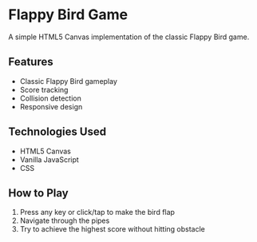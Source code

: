 # Flappy Bird Game

A simple HTML5 Canvas implementation of the classic Flappy Bird game.

## Features
- Classic Flappy Bird gameplay
- Score tracking
- Collision detection
- Responsive design

## Technologies Used
- HTML5 Canvas
- Vanilla JavaScript
- CSS

## How to Play
1. Press any key or click/tap to make the bird flap
2. Navigate through the pipes
3. Try to achieve the highest score without hitting obstacle
